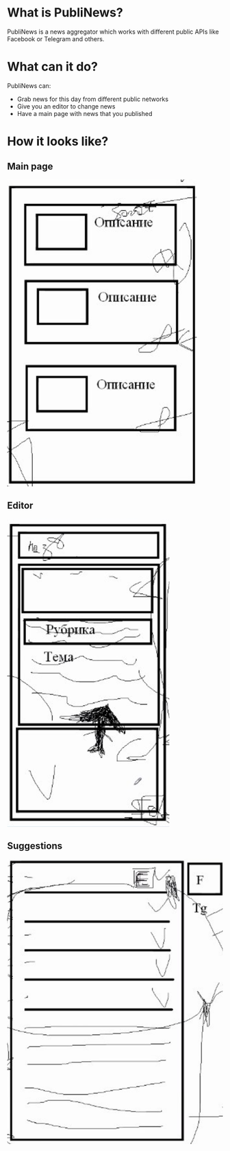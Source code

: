 # What is PubliNews?

PubliNews is a news aggregator which works with different public APIs like Facebook or Telegram and others.

# What can it do?

PubliNews can:

- Grab news for this day from different public networks
- Give you an editor to change news
- Have a main page with news that you published

# How it looks like?

## Main page

![Main page](./pictures/page_all_news.png)

## Editor

![Editor](./pictures/page_editor.png)

## Suggestions

![Suggestions](./pictures/page_suggestions.png)
